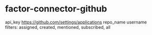 factor-connector-github
======================

api_key https://github.com/settings/applications
repo_name
username
filters: assigned, created, mentioned, subscribed, all
